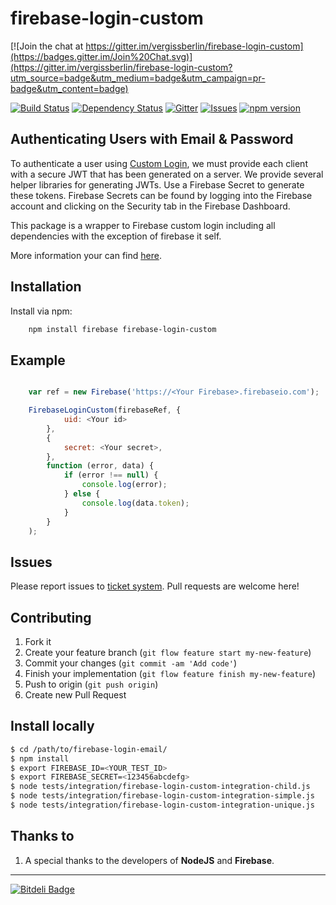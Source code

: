 firebase-login-custom
=====================

[![Join the chat at https://gitter.im/vergissberlin/firebase-login-custom](https://badges.gitter.im/Join%20Chat.svg)](https://gitter.im/vergissberlin/firebase-login-custom?utm_source=badge&utm_medium=badge&utm_campaign=pr-badge&utm_content=badge)

[![Build Status](https://travis-ci.org/vergissberlin/firebase-login-custom.svg)](https://travis-ci.org/vergissberlin/firebase-login-custom)
[![Dependency Status](https://gemnasium.com/vergissberlin/firebase-login-custom.svg)](https://gemnasium.com/vergissberlin/firebase-login-custom)
[![Gitter](https://badges.gitter.im/Join%20Chat.svg)](https://gitter.im/vergissberlin/firebase-login-custom?utm_source=badge&utm_medium=badge&utm_campaign=pr-badge)
[![Issues](http://img.shields.io/github/issues/vergissberlin/firebase-login-custom.svg)]( https://github.com/vergissberlin/firebase-login-custom/issues "GitHub ticket system")
[![npm version](https://img.shields.io/npm/v/firebase-login-custom.png)](https://npmjs.org/package/firebase-login-custom "View this project on npm")


Authenticating Users with Email & Password
------------------------------------------

To authenticate a user using [Custom Login](https://www.firebase.com/docs/web/guide/login/custom.html),
we must provide each client with a secure JWT that has been generated on a server.
We provide several helper libraries for generating JWTs.
Use a Firebase Secret to generate these tokens. Firebase Secrets can be found by logging into the
Firebase account and clicking on the Security tab in the Firebase Dashboard.

This package is a wrapper to Firebase custom login including all dependencies
with the exception of firebase it self.

More information your can find [here](https://www.firebase.com/docs/web/guide/login/custom.html).

Installation
------------

Install via npm:

```bash
    npm install firebase firebase-login-custom
```

Example
-------

```javascript

    var ref = new Firebase('https://<Your Firebase>.firebaseio.com');

    FirebaseLoginCustom(firebaseRef, {
            uid: <Your id>
        },
        {
            secret: <Your secret>,
        },
        function (error, data) {
            if (error !== null) {
                console.log(error);
            } else {
                console.log(data.token);
            }
        }
    );
```

Issues
------

Please report issues to [ticket system](https://github.com/vergissberlin/firebase-login-custom/issues).
Pull requests are welcome here!


Contributing
------------

1. Fork it
2. Create your feature branch (`git flow feature start my-new-feature`)
3. Commit your changes (`git commit -am 'Add code'`)
4. Finish your implementation (`git flow feature finish my-new-feature`)
4. Push to origin (`git push origin`)
5. Create new Pull Request

Install locally
---------------

```bash
$ cd /path/to/firebase-login-email/
$ npm install
$ export FIREBASE_ID=<YOUR_TEST_ID>
$ export FIREBASE_SECRET=<123456abcdefg>
$ node tests/integration/firebase-login-custom-integration-child.js
$ node tests/integration/firebase-login-custom-integration-simple.js
$ node tests/integration/firebase-login-custom-integration-unique.js
```

<a name="thanks"></a>
Thanks to
---------
1. A special thanks to the developers of **NodeJS** and **Firebase**.


----
[![Bitdeli Badge](https://d2weczhvl823v0.cloudfront.net/vergissberlin/firebase-login-custom/trend.png)](https://bitdeli.com/free "Bitdeli Badge")
